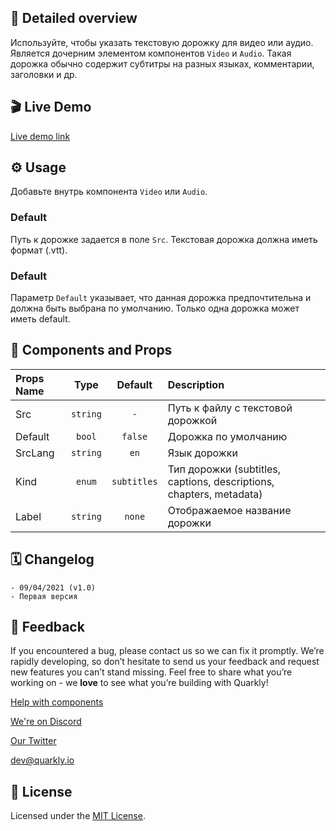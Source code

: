 ## 📖 Detailed overview

Используйте, чтобы указать текстовую дорожку для видео или аудио. Является дочерним элементом компонентов `Video` и `Audio`. Такая дорожка обычно содержит субтитры на разных языках, комментарии, заголовки и др.

## 🎬 Live Demo

[Live demo link](https://quarkly-ui-components.netlify.app/video/)

## ⚙️ Usage

Добавьте внутрь компонента `Video` или `Audio`.

### Default

Путь к дорожке задается в поле `Src`. Текстовая дорожка должна иметь формат (.vtt).

### Default

Параметр `Default` указывает, что данная дорожка предпочтительна и должна быть выбрана по умолчанию. Только одна дорожка может иметь default.

## 🧩 Components and Props

| Props Name |   Type   |   Default   | Description                                                         |
| :--------- | :------: | :---------: | :------------------------------------------------------------------ |
| Src        | `string` |     `-`     | Путь к файлу с текстовой дорожкой                                   |
| Default    |  `bool`  |   `false`   | Дорожка по умолчанию                                                |
| SrcLang    | `string` |    `en`     | Язык дорожки                                                        |
| Kind       |  `enum`  | `subtitles` | Тип дорожки (subtitles, captions, descriptions, chapters, metadata) |
| Label      | `string` |   `none`    | Отображаемое название дорожки                                       |

## 🗓 Changelog

    - 09/04/2021 (v1.0)
    - Первая версия

## 📮 Feedback

If you encountered a bug, please contact us so we can fix it promptly. We’re rapidly developing, so don’t hesitate to send us your feedback and request new features you can’t stand missing. Feel free to share what you’re working on - we **love** to see what you’re building with Quarkly!

[Help with components](https://feedback.quarkly.io/communities/1-quarkly-forum/categories/7-components/topics)

[We're on Discord](https://discord.gg/f9KhSMGX)

[Our Twitter](https://twitter.com/quarklyapp)

[dev@quarkly.io](mailto:dev@quarkly.io)

## 📝 License

Licensed under the [MIT License](./LICENSE).
